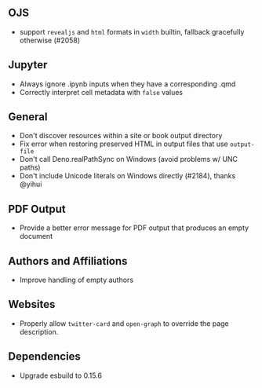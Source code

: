 ## OJS

- support `revealjs` and `html` formats in `width` builtin, fallback gracefully otherwise (#2058)

## Jupyter

- Always ignore .ipynb inputs when they have a corresponding .qmd
- Correctly interpret cell metadata with `false` values

## General

- Don't discover resources within a site or book output directory
- Fix error when restoring preserved HTML in output files that use `output-file`
- Don't call Deno.realPathSync on Windows (avoid problems w/ UNC paths)
- Don't include Unicode literals on Windows directly (#2184), thanks @yihui

## PDF Output

- Provide a better error message for PDF output that produces an empty document

## Authors and Affiliations

- Improve handling of empty authors

## Websites

- Properly allow `twitter-card` and `open-graph` to override the page description.

## Dependencies

- Upgrade esbuild to 0.15.6
